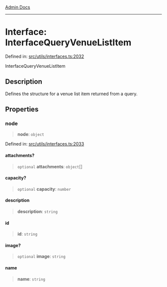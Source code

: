 [Admin Docs](/)

***

# Interface: InterfaceQueryVenueListItem

Defined in: [src/utils/interfaces.ts:2032](https://github.com/PalisadoesFoundation/talawa-admin/blob/main/src/utils/interfaces.ts#L2032)

InterfaceQueryVenueListItem

## Description

Defines the structure for a venue list item returned from a query.

## Properties

### node

> **node**: `object`

Defined in: [src/utils/interfaces.ts:2033](https://github.com/PalisadoesFoundation/talawa-admin/blob/main/src/utils/interfaces.ts#L2033)

#### attachments?

> `optional` **attachments**: `object`[]

#### capacity?

> `optional` **capacity**: `number`

#### description

> **description**: `string`

#### id

> **id**: `string`

#### image?

> `optional` **image**: `string`

#### name

> **name**: `string`
